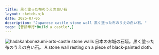 ```yaml
---
title: 黒く塗った布のうえの白い石
layout: sketch.njk
date: 2025-07-05
description: "Japanese castle stone wall 黒く塗った布のうえの白い石。"
tags: [普請奉行*Build a castle*,]
---
```


![hadakanbonezumi-arts-castle stone walls](/images20250705.jpg)
日本のお城の石垣。黒く塗った布のうえの白い石。
A stone wall resting on a piece of black-painted cloth.